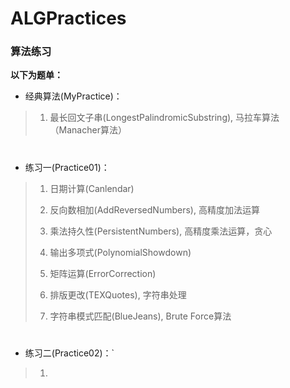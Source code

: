 # ALGPractices
### 算法练习
**以下为题单：**
* 经典算法(MyPractice)：
>1. 最长回文子串(LongestPalindromicSubstring), 马拉车算法（Manacher算法）

#
* 练习一(Practice01)：
>1. 日期计算(Canlendar)
>
>
>2. 反向数相加(AddReversedNumbers), 高精度加法运算
>
>
>3. 乘法持久性(PersistentNumbers), 高精度乘法运算，贪心
>
>
>4. 输出多项式(PolynomialShowdown)
>
>
>5. 矩阵运算(ErrorCorrection)
>
>
>6. 排版更改(TEXQuotes), 字符串处理
>
>
>7. 字符串模式匹配(BlueJeans), Brute Force算法
#
* 练习二(Practice02)：`
>1. 


